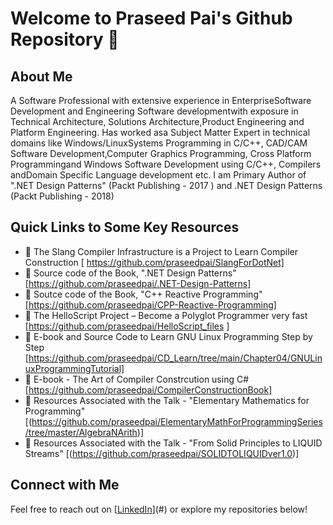 # Welcome to Praseed Pai's Github Repository 🚀
## About Me
A Software Professional with extensive experience in EnterpriseSoftware Development and Engineering Software developmentwith exposure in Technical Architecture, Solutions Architecture,Product Engineering and Platform Engineering. Has worked asa Subject Matter Expert in technical domains like Windows/LinuxSystems Programming in C/C++, CAD/CAM Software Development,Computer Graphics Programming, Cross Platform Programmingand Windows Software Development using C/C++, Compilers andDomain Specific Language development etc. I am Primary Author of ".NET Design Patterns" (Packt Publishing - 2017 ) and .NET Design Patterns (Packt Publishing - 2018)
## Quick Links to Some Key Resources
- 🔹 The Slang Compiler Infrastructure is a Project to Learn Compiler Construction [ https://github.com/praseedpai/SlangForDotNet]
- 🔹 Source code of the Book, ".NET Design Patterns"  [https://github.com/praseedpai/.NET-Design-Patterns]
- 🔹 Soutce code of the Book, "C++ Reactive Programming" [https://github.com/praseedpai/CPP-Reactive-Programming]
- 🔹 The HelloScript Project – Become a Polyglot Programmer very fast [https://github.com/praseedpai/HelloScript_files ]
- 🔹 E-book and Source Code to Learn GNU Linux Programming Step by Step [https://github.com/praseedpai/CD_Learn/tree/main/Chapter04/GNULinuxProgrammingTutorial]
- 🔹 E-book - The Art of Compiler Constrcution using C# [https://github.com/praseedpai/CompilerConstructionBook]
- 🔹 Resources Associated with the Talk - "Elementary Mathematics for Programming"  [(https://github.com/praseedpai/ElementaryMathForProgrammingSeries/tree/master/AlgebraNArith)]
- 🔹 Resources Associated with the Talk - "From Solid Principles to LIQUID Streams" [(https://github.com/praseedpai/SOLIDTOLIQUIDver1.0)]
## Connect with Me
Feel free to reach out on [[LinkedIn](https://www.linkedin.com/in/praseed-pai-k-t-369ba225/)](#) or explore my repositories below!


<!--
**praseedpai/praseedpai** is a ✨ _special_ ✨ repository because its `README.md` (this file) appears on your GitHub profile.

Here are some ideas to get you started:

- 🔭 I’m currently working on ...
- 🌱 I’m currently learning ...
- 👯 I’m looking to collaborate on ...
- 🤔 I’m looking for help with ...
- 💬 Ask me about ...
- 📫 How to reach me: ...
- 😄 Pronouns: ...
- ⚡ Fun fact: ...
-->
